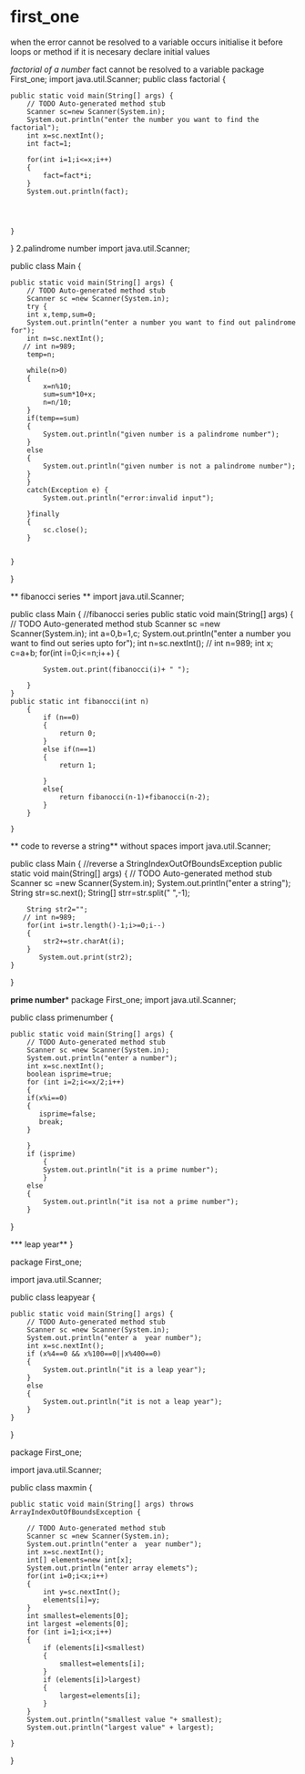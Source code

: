 # first_one

when the error cannot be resolved to a variable occurs 
initialise it before loops or method 
if it is necesary declare initial values

*factorial of a number*
fact cannot be resolved to a variable
package First_one;
import java.util.Scanner;
public class factorial {

	public static void main(String[] args) {
		// TODO Auto-generated method stub
		Scanner sc=new Scanner(System.in);
		System.out.println("enter the number you want to find the factorial");
		int x=sc.nextInt();
		int fact=1;
			
		for(int i=1;i<=x;i++)
		{
		    fact=fact*i;
		}
		System.out.println(fact);
		
		
		

	}

}
2.palindrome number
import java.util.Scanner;

public class Main {

	public static void main(String[] args) {
		// TODO Auto-generated method stub
		Scanner sc =new Scanner(System.in);
		try {
		int x,temp,sum=0;
		System.out.println("enter a number you want to find out palindrome for");
		int n=sc.nextInt();
	   // int n=989;
		temp=n;

		while(n>0)
		{
			x=n%10;
			sum=sum*10+x;
			n=n/10;
		}
		if(temp==sum)
		{
			System.out.println("given number is a palindrome number");
		}
		else
		{
			System.out.println("given number is not a palindrome number");
		}
		}
		catch(Exception e) {
			System.out.println("error:invalid input");
			
		}finally 
		{
		  	sc.close();  
		}
		

	}
}

** fibanocci series **
import java.util.Scanner;

public class Main {
//fibanocci series
	public static void main(String[] args) {
		// TODO Auto-generated method stub
		Scanner sc =new Scanner(System.in);
		int a=0,b=1,c;
		System.out.println("enter a number you want to find out series upto for");
		int n=sc.nextInt();
	   // int n=989;
	   int x;
        c=a+b;
		for(int i=0;i<=n;i++)
		{
	
			System.out.print(fibanocci(i)+ " ");
			
		}
	}
	public static int fibanocci(int n)
		{
		    if (n==0)
		    {
		        return 0;
		    }
		    else if(n==1)
		    {
		        return 1;
		        
		    }
		    else{
		        return fibanocci(n-1)+fibanocci(n-2);
		    }
		}
		
	}

** code to reverse a string** without spaces
import java.util.Scanner;

public class Main {
//reverse a StringIndexOutOfBoundsException
	public static void main(String[] args) {
		// TODO Auto-generated method stub
		Scanner sc =new Scanner(System.in);
		System.out.println("enter a string");
		String str=sc.next();
		String[] strr=str.split(" ",-1);
	
		String str2="";
	   // int n=989;
		for(int i=str.length()-1;i>=0;i--)
		{
	        str2+=str.charAt(i);
	    }
		   System.out.print(str2);
	}
}

**prime number***
package First_one;
import java.util.Scanner;

public class primenumber {

	public static void main(String[] args) {
		// TODO Auto-generated method stub
		Scanner sc =new Scanner(System.in);
		System.out.println("enter a number");
		int x=sc.nextInt();
		boolean isprime=true;
		for (int i=2;i<=x/2;i++)
		{
		if(x%i==0)
		{
		   isprime=false; 
		   break;
		}
	
		}
		if (isprime)
			{
			System.out.println("it is a prime number");
			}
		else
		{
			System.out.println("it isa not a prime number");
		}
}

*** leap year**	}

 package First_one;

import java.util.Scanner;

public class leapyear {

	public static void main(String[] args) {
		// TODO Auto-generated method stub
		Scanner sc =new Scanner(System.in);
		System.out.println("enter a  year number");
		int x=sc.nextInt();
		if (x%4==0 && x%100==0||x%400==0)
		{
			System.out.println("it is a leap year");
		}
		else
		{
			System.out.println("it is not a leap year");
		}
	}

}


package First_one;

import java.util.Scanner;

public class maxmin {

	public static void main(String[] args) throws ArrayIndexOutOfBoundsException {
		
		// TODO Auto-generated method stub
		Scanner sc =new Scanner(System.in);
		System.out.println("enter a  year number");
		int x=sc.nextInt();
		int[] elements=new int[x];
		System.out.println("enter array elemets");
		for(int i=0;i<x;i++)
		{
			int y=sc.nextInt();
			elements[i]=y;
		}
		int smallest=elements[0];
		int largest =elements[0];
		for (int i=1;i<x;i++)
		{
			if (elements[i]<smallest)
			{
				smallest=elements[i];
			}
			if (elements[i]>largest)
			{
				largest=elements[i];
			}
		}
		System.out.println("smallest value "+ smallest);
		System.out.println("largest value" + largest);

	}

}



